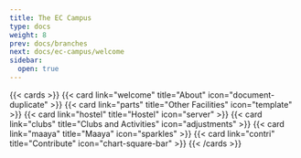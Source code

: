```yaml
---
title: The EC Campus
type: docs
weight: 8
prev: docs/branches
next: docs/ec-campus/welcome
sidebar:
  open: true
---
```


{{< cards >}}
  {{< card link="welcome" title="About" icon="document-duplicate" >}}
  {{< card link="parts" title="Other Facilities" icon="template" >}}
  {{< card link="hostel" title="Hostel" icon="server" >}}
  {{< card link="clubs" title="Clubs and Activities" icon="adjustments" >}}
  {{< card link="maaya" title="Maaya" icon="sparkles" >}}
  {{< card link="contri" title="Contribute" icon="chart-square-bar" >}}
{{< /cards >}}